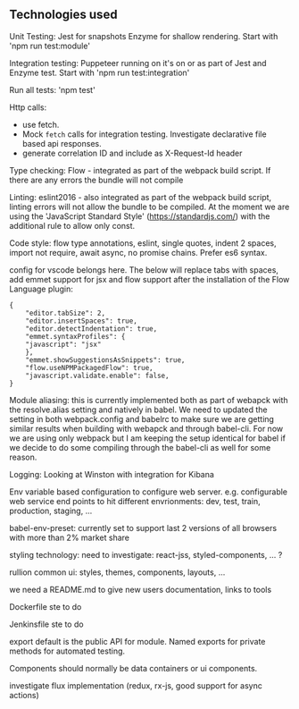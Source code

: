 ## Technologies used

Unit Testing: Jest for snapshots Enzyme for shallow rendering. Start with 'npm run test:module'   

Integration testing: Puppeteer running on it's on or as part of Jest and Enzyme test. Start with 'npm run test:integration'

Run all tests: 'npm test'

Http calls: 
* use fetch. 
* Mock `fetch` calls for integration testing. Investigate declarative file based api responses.
* generate correlation ID and include as X-Request-Id header

Type checking: Flow - integrated as part of the webpack build script. If there are any errors the bundle will not compile

Linting: eslint2016 - also integrated as part of the webpack build script, linting errors will not allow the bundle to be compiled. At the moment we are using the 'JavaScript Standard Style' (https://standardjs.com/) with the additional rule to allow only const.

Code style: flow type annotations, eslint, single quotes, indent 2 spaces, import not require,
await async, no promise chains. Prefer es6 syntax.

config for vscode belongs here. The below will replace tabs with spaces, add emmet support for jsx and flow support after the installation of the Flow Language plugin:

```
{
    "editor.tabSize": 2,
    "editor.insertSpaces": true,
    "editor.detectIndentation": true,
    "emmet.syntaxProfiles": {
    "javascript": "jsx"
    },
    "emmet.showSuggestionsAsSnippets": true,
    "flow.useNPMPackagedFlow": true,
    "javascript.validate.enable": false,
}
```

Module aliasing: this is currently implemented both as part of webapck with the resolve.alias setting and natively in babel. We need to updated the setting in both webpack.config and babelrc to make sure we are getting similar results when building with webapck and through babel-cli. For now we are using only webpack but I am keeping the setup identical for babel if we decide to do some compiling through the babel-cli as well for some reason.

Logging: Looking at Winston with integration for Kibana

Env variable based configuration to configure web server. e.g. configurable web
service end points to hit different envrionments: dev, test, train, production, staging, ...

babel-env-preset: currently set to support last 2 versions of all browsers with more than 2% market share

styling technology: need to investigate: react-jss, styled-components, ... ?

rullion common ui: styles, themes, components, layouts, ...

we need a README.md to give new users documentation, links to tools

Dockerfile
ste to do

Jenkinsfile
ste to do



export default is the public API for module. Named exports for private methods for automated testing.

Components should normally be data containers or ui components.

investigate flux implementation (redux, rx-js, good support for async actions)

